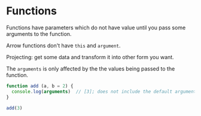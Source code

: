 # Functions

Functions have parameters which do not have value until you pass some arguments to the function.

Arrow functions don't have `this` and `argument`.

Projecting: get some data and transform it into other form you want.

The `arguments` is only affected by the the values being passed to the function.

```javascript
function add (a, b = 2) {
  console.log(arguments)  // [3]; does not include the default argument.
}

add(3)
```
